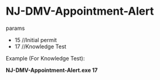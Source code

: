 # NJ-DMV-Appointment-Alert

params
- 15 //Initial permit
- 17 //Knowledge Test

Example (For Knowledge Test):

**NJ-DMV-Appointment-Alert.exe 17**

